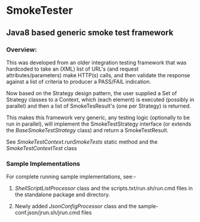 # SmokeTester
## Java8 based generic smoke test framework

### Overview:

This was developed from an older integration testing framework that was hardcoded to take an (XML) list of URL's 
(and request attributes/parameters) make HTTP(s) calls, and then validate the response against a list of criteria to 
producer a PASS/FAIL indication.

Now based on the Strategy design pattern, the user supplied a Set of Strategy classes to a Context, which (each element) is 
executed (possibly in parallel) and then a list of SmokeTesResult's (one per Strategy) is returned.

This makes this framework very generic, any testing logic (optionally to be run in parallel), will implement the 
SmokeTestStrategy interface (or extends the *BaseSmokeTestStrategy* class) and return a SmokeTestResult.

See *SmokeTestContext.runSmokeTests* static method and the *SmokeTestContextTest* class

### Sample Implementations ###

For complete running sample implementations, see:-

1) *ShellScriptListProcessor* class and the scripts.txt/run.sh/run.cmd files in the standalone package and directory.

2) Newly added *JsonConfigProcessor* class and the sample-conf.json/jrun.sh/jrun.cmd files